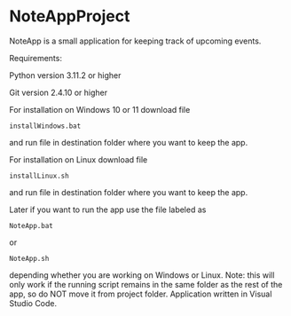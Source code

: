 # NoteAppProject
NoteApp is a small application for keeping track of upcoming events.

Requirements:

Python version 3.11.2 or higher

Git version 2.4.10 or higher

For installation on Windows 10 or 11 download file 
```
installWindows.bat
```
and run file in destination folder where you want to keep the app.

For installation on Linux download file 
```
installLinux.sh
```
and run file in destination folder where you want to keep the app.

Later if you want to run the app use the file labeled as 
```
NoteApp.bat
```
or
```
NoteApp.sh
```
depending whether you are working on Windows or Linux.
Note: this will only work if the running script remains in the same folder as the rest of the app, so do NOT move it from project folder.
Application written in Visual Studio Code.
